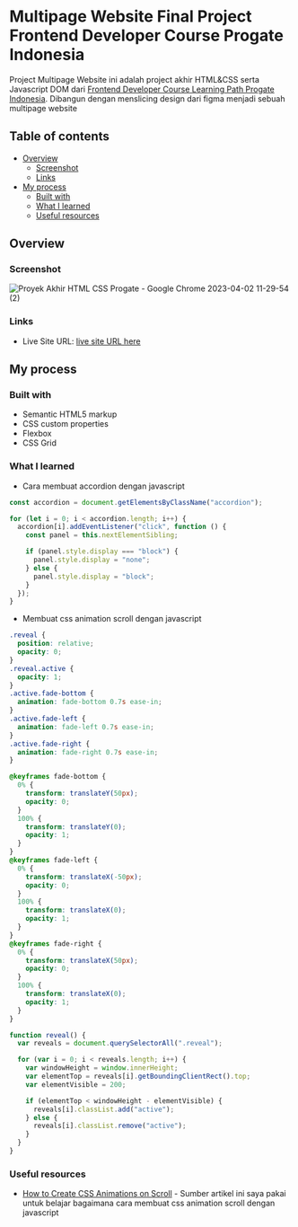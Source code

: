 # Multipage Website Final Project Frontend Developer Course Progate Indonesia 

Project Multipage Website ini adalah project akhir HTML&CSS serta Javascript DOM dari [Frontend Developer Course Learning Path Progate Indonesia](https://progate.com/paths/frontend). Dibangun dengan menslicing design dari figma menjadi sebuah multipage website    

## Table of contents

- [Overview](#overview)
  - [Screenshot](#screenshot)
  - [Links](#links)
- [My process](#my-process)
  - [Built with](#built-with)
  - [What I learned](#what-i-learned)
  - [Useful resources](#useful-resources)

## Overview

### Screenshot

![Proyek Akhir HTML CSS Progate - Google Chrome 2023-04-02 11-29-54 (2)](https://user-images.githubusercontent.com/106422023/229332696-bab16719-bb2a-4757-a39b-3c99d511b04f.gif)

### Links

- Live Site URL: [live site URL here](https://eloquent-tarsier-5913bf.netlify.app/)

## My process

### Built with

- Semantic HTML5 markup
- CSS custom properties
- Flexbox
- CSS Grid

### What I learned

- Cara membuat accordion dengan javascript

```js
const accordion = document.getElementsByClassName("accordion");

for (let i = 0; i < accordion.length; i++) {
  accordion[i].addEventListener("click", function () {
    const panel = this.nextElementSibling;

    if (panel.style.display === "block") {
      panel.style.display = "none";
    } else {
      panel.style.display = "block";
    }
  });
}
```

- Membuat css animation scroll dengan javascript

```css
.reveal {
  position: relative;
  opacity: 0;
}
.reveal.active {
  opacity: 1;
}
.active.fade-bottom {
  animation: fade-bottom 0.7s ease-in;
}
.active.fade-left {
  animation: fade-left 0.7s ease-in;
}
.active.fade-right {
  animation: fade-right 0.7s ease-in;
}

@keyframes fade-bottom {
  0% {
    transform: translateY(50px);
    opacity: 0;
  }
  100% {
    transform: translateY(0);
    opacity: 1;
  }
}
@keyframes fade-left {
  0% {
    transform: translateX(-50px);
    opacity: 0;
  }
  100% {
    transform: translateX(0);
    opacity: 1;
  }
}
@keyframes fade-right {
  0% {
    transform: translateX(50px);
    opacity: 0;
  }
  100% {
    transform: translateX(0);
    opacity: 1;
  }
}
```

```js
function reveal() {
  var reveals = document.querySelectorAll(".reveal");

  for (var i = 0; i < reveals.length; i++) {
    var windowHeight = window.innerHeight;
    var elementTop = reveals[i].getBoundingClientRect().top;
    var elementVisible = 200;

    if (elementTop < windowHeight - elementVisible) {
      reveals[i].classList.add("active");
    } else {
      reveals[i].classList.remove("active");
    }
  }
}
```

### Useful resources

- [How to Create CSS Animations on Scroll](https://alvarotrigo.com/blog/css-animations-scroll/) - Sumber artikel ini saya pakai untuk belajar bagaimana cara membuat css animation scroll dengan javascript
